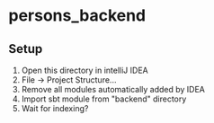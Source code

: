 # persons_backend

## Setup

1) Open this directory in intelliJ IDEA
2) File -> Project Structure...
3) Remove all modules automatically added by IDEA
4) Import sbt module from "backend" directory
5) Wait for indexing?
